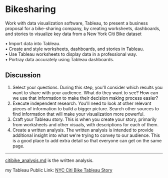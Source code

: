 # Bikesharing
Work with data visualization software, Tableau, to present a business proposal for a bike-sharing company, by creating worksheets, dashboards, and stories to visualize key data from a New York Citi Bike dataset

•	Import data into Tableau. <br>
•	Create and style worksheets, dashboards, and stories in Tableau.<br>
•	Use Tableau worksheets to display data in a professional way.<br>
•	Portray data accurately using Tableau dashboards.

## Discussion
1.	Select your questions. During this step, you'll consider which results you want to share with your audience. What do they want to see? How can we use that information to make their decision making process easier?
2.	Execute independent research. You'll need to look at other relevant pieces of information to build a bigger picture. Search other sources to find information that will make your visualization more powerful.
3.	Craft your Tableau story. This is when you create your story, primarily from worksheets and other visuals, with descriptions for each of them.
4.	Create a written analysis. The written analysis is intended to provide additional insight into what we're trying to convey to our audience. This is a good place to add extra detail so that everyone can get on the same page.

---
[citibike_analysis.md](https://github.com/plin2204/Bikesharing_Tableau/blob/master/citibike_analysis.md) is the written analysis.

my Tableau Public Link: [NYC Citi Bike Tableau Story](https://public.tableau.com/profile/ping.lin7217#!/vizhome/CitiBike_15869995960370/Story1?publish=yes)
